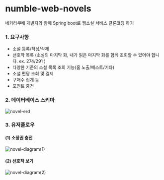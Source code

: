 # numble-web-novels
네카라쿠배 개발자와 함께 Spring boot로 웹소설 서비스 클론코딩 하기

### 1. 요구사항
- 소설 등록/작성/삭제
- 선호작 목록 (소설의 마지막 화, 내가 읽은 마지막 화를 함께 조회할 수 있어야 합니다. ex. 274/291 )
- 다양한 기준의 소설 목록 조회 기능(홈 노출/베스트/기타)
- 소설 편당 조회 및 결제
- 구매수 집계 등
- 포인트 충전

### 2. 데이터베이스 스키마
![novel-erd](https://user-images.githubusercontent.com/71953982/232319160-88d89ef0-7010-40ca-8f22-58b16ed70697.png)

### 3. 유저플로우
#### (1) 소장권 충전
![novel-diagram(1)](https://user-images.githubusercontent.com/71953982/232319170-2cbbc792-4b80-4003-9971-0099890986df.png)
#### (2) 선호작 보기
![novel-diagram(2)](https://user-images.githubusercontent.com/71953982/232319180-626dbfb5-fa4f-405e-9a0e-534d16f1098d.png)
